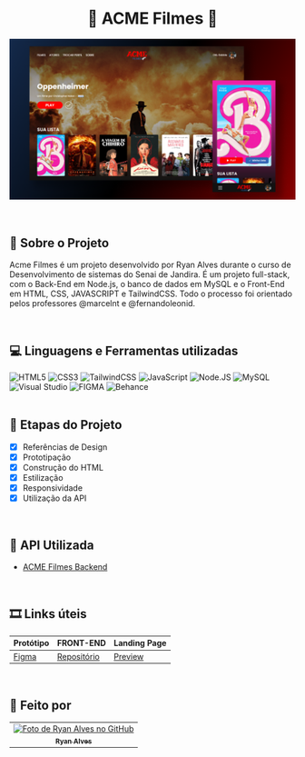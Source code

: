 <h1 align="center"> 💙 ACME Filmes 💖 </h1>

![capa](./src/images/cover.png)

<br>

## 🎥 Sobre o Projeto 

Acme Filmes é um projeto desenvolvido por Ryan Alves durante o curso de Desenvolvimento de sistemas do Senai de Jandira. É um projeto full-stack, com o Back-End em Node.js, o banco de dados em MySQL e o Front-End em HTML, CSS, JAVASCRIPT e TailwindCSS. Todo o processo foi orientado pelos professores @marcelnt e @fernandoleonid.

<br>

## 💻 Linguagens e Ferramentas utilizadas

<div>
    <img style="height:2rem;width:fit-content" src="https://img.shields.io/badge/html5-880000.svg?style=for-the-badge&logo=html5&logoColor=FFFFFF" alt="HTML5">
    <img style="height:2rem;width:fit-content" src="https://img.shields.io/badge/css3-142A4B.svg?style=for-the-badge&logo=css3&logoColor=FFFFFF" alt="CSS3">
    <img style="height:2rem;width:fit-content" src="https://img.shields.io/badge/TailwindCSS-880000.svg?style=for-the-badge&logo=TailwindCSS&logoColor=FFFFFF" alt="TailwindCSS">
    <img style="height:2rem;width:fit-content" src="https://img.shields.io/badge/javascript-142A4B.svg?style=for-the-badge&logo=javascript&logoColor=FFFFFF" alt="JavaScript">
    <img style="height:2rem;width:fit-content" src="https://img.shields.io/badge/Node.JS-880000.svg?style=for-the-badge&logo=Node.JS&logoColor=FFFFFF" alt="Node.JS">
    <img style="height:2rem;width:fit-content" src="https://img.shields.io/badge/MySQL-142A4B.svg?style=for-the-badge&logo=MySQL&logoColor=FFFFFF" alt="MySQL">
    <img style="height:2rem;width:fit-content" src="https://img.shields.io/badge/Visual%20Studio-880000.svg?style=for-the-badge&logo=visual-studio&logoColor=FFFFFF" alt="Visual Studio">
    <img style="height:2rem;width:fit-content" src="https://img.shields.io/badge/figma-142A4B.svg?style=for-the-badge&logo=figma&logoColor=FFFFFF" alt="FIGMA">
    <img style="height:2rem;width:fit-content" src="https://img.shields.io/badge/Behance-880000?style=for-the-badge&logo=behance&logoColor=FFFFFF" alt="Behance">
</div>

<br>

## 🎠 Etapas do Projeto 

- [x] Referências de Design
- [x] Prototipação
- [x] Construção do HTML
- [x] Estilização
- [x] Responsividade
- [x] Utilização da API

<br>

## 📌 API Utilizada 

- [ACME Filmes Backend](https://github.com/RyanAlvesz/acme_filmes_backend)

<br>

## 🎞 Links úteis

Protótipo | FRONT-END | Landing Page 
----------|-----------|--------------
[Figma][figma] | [Repositório][frontend] | [Preview][home] 


[figma]: https://www.figma.com/design/HY6TiWQRUZbx8eoO7cKsuP/ACME-Filmes?node-id=0%3A1&t=3q0UxaoW1CUALPNA-1
[frontend]: https://github.com/RyanAlvesz/acme_filmes_frontend
[home]: https://ryanalvesz.github.io/acme_filmes_frontend/

<br>

## 🌺 Feito por

<table>
  <tr>
    <td align="center">
      <a href="https://github.com/RyanAlvesz">
        <img src="https://avatars.githubusercontent.com/ryanalvesz" width="100px;" alt="Foto de Ryan Alves no GitHub"/><br>
        <sub>
          <b>Ryan Alves</b>
        </sub>
      </a>
    </td>
  </tr>   
</table>
